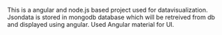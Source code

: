 This is a angular and node.js based project used for datavisualization. 
Jsondata is stored in mongodb database which will be retreived from db and displayed using angular.
Used Angular material for UI.
